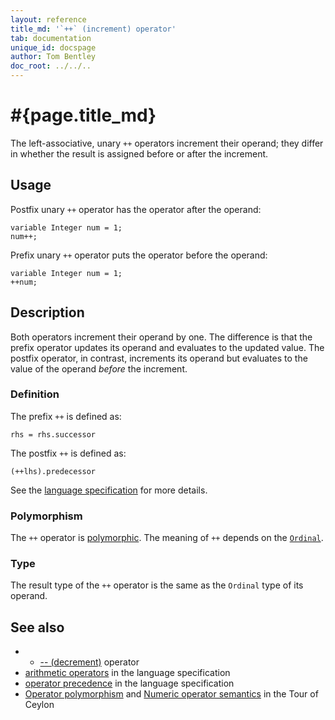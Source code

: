 ```yaml
---
layout: reference
title_md: '`++` (increment) operator'
tab: documentation
unique_id: docspage
author: Tom Bentley
doc_root: ../../..
---
```


# #{page.title_md}

The left-associative, unary `++` operators increment their operand; they
differ in whether the result is assigned before or after the increment.

## Usage 

Postfix unary `++` operator has the operator after the operand:

<!-- cat: void m() { -->
<!-- try: -->
    variable Integer num = 1;
    num++;
<!-- cat: } -->
    
Prefix unary `++` operator  puts the operator before the operand:

<!-- cat: void m() { -->
<!-- try: -->
    variable Integer num = 1;
    ++num;
<!-- cat: } -->

## Description

Both operators increment their operand by one. The difference is that the 
prefix operator updates its operand and evaluates to the updated value. 
The postfix operator, in contrast, increments its operand but evaluates to the 
value of the operand *before* the increment.

### Definition

The prefix `++` is defined as:

<!-- check:none -->
<!-- try: -->
    rhs = rhs.successor
    
The postfix `++` is defined as:

<!-- check:none -->
<!-- try: -->
    (++lhs).predecessor

See the [language specification](#{site.urls.spec_current}#arithmetic) for more details.

### Polymorphism

The `++` operator is [polymorphic](#{page.doc_root}/reference/operator/operator-polymorphism). 
The meaning of `++` depends on the 
[`Ordinal`](#{site.urls.apidoc_1_0}/Ordinal.type.html).

### Type

The result type of the `++` operator is the same as the `Ordinal` type of its operand.

## See also

* * [-- (decrement)](../decrement) operator
* [arithmetic operators](#{site.urls.spec_current}#arithmetic) in the 
  language specification
* [operator precedence](#{site.urls.spec_current}#operatorprecedence) in the 
  language specification
* [Operator polymorphism](#{page.doc_root}/tour/language-module/#operator_polymorphism) 
  and 
  [Numeric operator semantics](#{page.doc_root}/tour/language-module/#numeric_operator_semantics) 
  in the Tour of Ceylon
